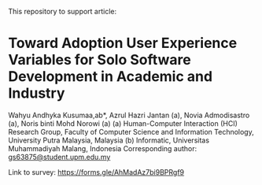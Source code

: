 This repository to support article:
<h1>Toward Adoption User Experience Variables for Solo Software Development in Academic and Industry</h1>

Wahyu Andhyka Kusumaa,ab*, Azrul Hazri Jantan (a), Novia Admodisastro (a), Noris binti Mohd Norowi (a)
(a) Human-Computer Interaction (HCI) Research Group, Faculty of Computer Science and Information Technology, University Putra Malaysia, Malaysia 
(b) Informatic, Universitas Muhammadiyah Malang, Indonesia
Corresponding author: gs63875@student.upm.edu.my

Link to survey: https://forms.gle/AhMadAz7bi9BPRgf9

